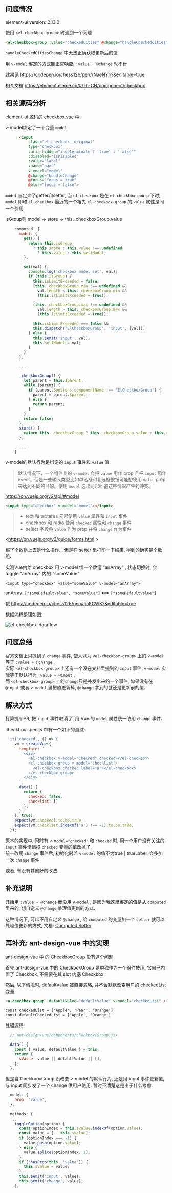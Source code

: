 ## 问题情况

element-ui version: 2.13.0

使用 `<el-checkbox-group>` 时遇到一个问题

```html
<el-checkbox-group :value="checkedCities" @change="handleCheckedCitiesChange">
```

`handleCheckedCitiesChange` 中无法正确获取更新后的值

用 `v-model` 绑定的方式能正常响应, `:value + @change` 就不行

效果见 <https://codepen.io/chess126/pen/rNaeNYb?&editable=true>

相关文档 <https://element.eleme.cn/#/zh-CN/component/checkbox>



## 相关源码分析

element-ui 源码的 checkbox.vue 中:  

v-model绑定了一个变量 `model` 

```html
      <input
          class="el-checkbox__original"
          type="checkbox"
          :aria-hidden="indeterminate ? 'true' : 'false'"
          :disabled="isDisabled"
          :value="label"
          :name="name"
          v-model="model"
          @change="handleChange"
          @focus="focus = true"
          @blur="focus = false">
```



`model` 自定义了getter和setter, 当 `el-checkbox` 是在 `el-checkbox-gourp` 下时, `model` 即和 `el-checkbox` 最近的一个祖先 `el-checkbox-group` 的 `value` 属性是同一个引用

isGroup则 model -> store -> this._checkboxGroup.value

```javascript
    computed: {
      model: {
        get() {
          return this.isGroup
            ? this.store : this.value !== undefined
              ? this.value : this.selfModel;
        },

        set(val) {
          console.log('checkbox model set', val);
          if (this.isGroup) {
            this.isLimitExceeded = false;
            (this._checkboxGroup.min !== undefined &&
              val.length < this._checkboxGroup.min &&
              (this.isLimitExceeded = true));

            (this._checkboxGroup.max !== undefined &&
              val.length > this._checkboxGroup.max &&
              (this.isLimitExceeded = true));

            this.isLimitExceeded === false &&
            this.dispatch('ElCheckboxGroup', 'input', [val]);
          } else {
            this.$emit('input', val);
            this.selfModel = val;
          }
        }
      },

      ...

      _checkboxGroup() {
        let parent = this.$parent;
        while (parent) {
          if (parent.$options.componentName !== 'ElCheckboxGroup') {
            parent = parent.$parent;
          } else {
            return parent;
          }
        }
        return false;
      },
      store() {
        return this._checkboxGroup ? this._checkboxGroup.value : this.value;
      },

      ...
    }
```



v-model的默认行为是绑定的 `input` 事件和 `value` 值

> 默认情况下，一个组件上的 `v-model` 会把 `value` 用作 prop 且把 `input` 用作 event，但是一些输入类型比如单选框和复选框按钮可能想使用 `value` prop 来达到不同的目的。使用 `model` 选项可以回避这些情况产生的冲突。 

<https://cn.vuejs.org/v2/api/#model>



```html
<input type="checkbox" v-model="model"></input>
```

> - text 和 textarea 元素使用 `value` 属性和 `input` 事件
> -  checkbox 和 radio 使用 `checked` 属性和 `change` 事件
> - select 字段将 `value` 作为 prop 并将 `change` 作为事件

 <https://cn.vuejs.org/v2/guide/forms.html >



绑了个数组上去是什么操作...  但是在 setter 里打印一下结果, 得到的确实是个数组.

实测Vue内给 checkbox 用 v-model 绑一个数组 "anArray" , 状态切换时, 会 toggle "anArray" 内的 "someValue"

`<input type="checkbox" value="someValue" v-model="anArray">` 

anArray: `["someDefaultValue", "someValue"]` <==> `["someDefaultValue"]`

戳 <https://codepen.io/chess126/pen/JjoKGWK?&editable=true>



数据流程整理如图:

![el-checkbox-dataflow](assets/el-checkbox-dataflow.png)



## 问题总结 

官方文档上只提到了 `change` 事件, 使人以为 `<el-checkbox-group>` 上的 `v-model` 等于 `:value + @change` ,  
实际 `<el-checkbox-group>` 上还有一个没在文档里提到的 `input` 事件, `v-model` 实际等于默认行为 `:value + @input` ,  
而 `<el-checkbox-group>` 上的`change`只是补发出来的一个事件, 如果没有在 `@input` 或者 `v-model` 里把值更新掉, `@change` 拿到的就还是更新前的值.  



## 解决方式

打算提个PR, 把 `input` 事件取消了, 用 Vue 的 `model` 属性统一改用 `change` 事件.

checkbox.spec.js 中有一个如下的测试:

```JavaScript
  it('checked', () => {
    vm = createVue({
      template: `
        <div>
          <el-checkbox v-model="checked" checked></el-checkbox>
          <el-checkbox-group v-model="checklist">
            <el-checkbox checked label="a"></el-checkbox>
          </el-checkbox-group>
        </div>
      `,
      data() {
        return {
          checked: false,
          checklist: []
        };
      }
    }, true);
    expect(vm.checked).to.be.true;
    expect(vm.checklist.indexOf('a') !== -1).to.be.true;
  });
```

原本的实现中, 同时有 `v-model="checked"` 和 `checked` 时, 用一个用户没有关注的 `input` 事件悄悄把 `checked` 变量的值改掉了,  
统一改用 `change` 事件后,  初始化时若 `v-model` 的值不为true | trueLabel, 会多加一次 `change` 事件  



或者, 有没有其他好的改法..



## 补充说明

开始用 `:value + @change` 而没用 `v-model` , 是因为我这里绑定的值是从 `computed` 里来的, 想自定义 `@change` 处理值更新的方式.

这种情况下, 可以不用自定义 `@change` , 给 `computed` 的变量加一个 `setter` 就可以处理值更新的方式, 文档: [Computed Setter](https://vuejs.org/v2/guide/computed.html#Computed-Setter) 



## 再补充: ant-design-vue 中的实现

ant-design-vue 中 的 CheckboxGroup 没有这个问题

首先 ant-design-vue 中的 CheckboxGroup 是单独作为一个组件使用, 它自己内置了 Checkbox, 不需要在其 slot 内塞 Checkbox

然后, 以下情况时, defaultValue 被直接忽略, 并不会默默改变用户的 checkedList 变量

```html
<a-checkbox-group :defaultValue="defaultValue" v-model="checkedList" />

const checkedList = ['Apple', 'Pear', 'Orange']
const defaultCheckedList = ['Apple', 'Orange']
```

处理源码: 

```JavaScript
  // ant-design-vue/components/checkbox/Group.jsx

  data() {
    const { value, defaultValue } = this;
    return {
      sValue: value || defaultValue || [],
    };
  },
```

但是当 CheckboxGroup 没改变 v-model 的默认行为, 还是用 input 事件更新值, 与 input 同步发了一个 change 供用户使用. 暂时不清楚这是出于什么考虑.

```javascript
  model: {
    prop: 'value',
  },
  
  methods: {
  ...
    toggleOption(option) {
      const optionIndex = this.sValue.indexOf(option.value);
      const value = [...this.sValue];
      if (optionIndex === -1) {
        value.push(option.value);
      } else {
        value.splice(optionIndex, 1);
      }
      if (!hasProp(this, 'value')) {
        this.sValue = value;
      }
      this.$emit('input', value);
      this.$emit('change', value);
    },
```

